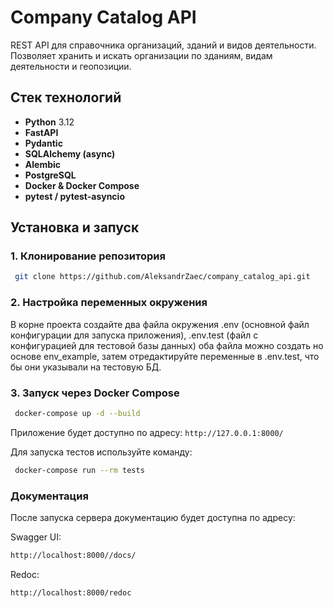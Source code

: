 # Company Catalog API
REST API для справочника организаций, зданий и видов деятельности. Позволяет хранить и искать организации по зданиям, видам деятельности и геопозиции.

## Стек технологий

- **Python** 3.12
- **FastAPI**
- **Pydantic**
- **SQLAlchemy (async)**
- **Alembic**
- **PostgreSQL**
- **Docker & Docker Compose**
- **pytest / pytest-asyncio**

## Установка и запуск

### 1. Клонирование репозитория

```sh
 git clone https://github.com/AleksandrZaec/company_catalog_api.git
```

### 2. Настройка переменных окружения
В корне проекта создайте два файла окружения .env (основной файл конфигурации для запуска приложения), .env.test (файл с конфигурацией для тестовой базы данных) оба файла можно создать но основе env_example, затем отредактируйте переменные в .env.test, что бы они указывали на тестовую БД.

### 3. Запуск через Docker Compose

```sh
 docker-compose up -d --build
```

Приложение будет доступно по адресу: `http://127.0.0.1:8000/`

Для запуска тестов используйте команду:

```sh
 docker-compose run --rm tests
```

### Документация
После запуска сервера документацию будет доступна по  адресу:

Swagger UI:
```sh
http://localhost:8000//docs/ 
```

Redoc:
```sh
http://localhost:8000/redoc
```